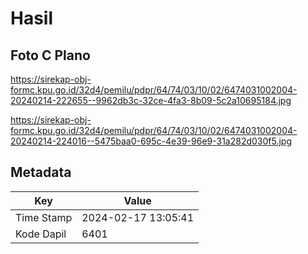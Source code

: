 # Hasil

## Foto C Plano

https://sirekap-obj-formc.kpu.go.id/32d4/pemilu/pdpr/64/74/03/10/02/6474031002004-20240214-222655--9962db3c-32ce-4fa3-8b09-5c2a10695184.jpg

https://sirekap-obj-formc.kpu.go.id/32d4/pemilu/pdpr/64/74/03/10/02/6474031002004-20240214-224016--5475baa0-695c-4e39-96e9-31a282d030f5.jpg


## Metadata

| Key        | Value               |
| ---------- | ------------------- |
| Time Stamp | 2024-02-17 13:05:41 |
| Kode Dapil | 6401                |



